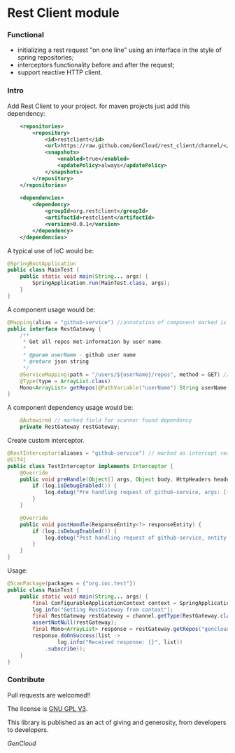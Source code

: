 # Rest Client module

### Functional
- initializing a rest request "on one line" using an interface in the style of spring repositories;
- interceptors functionality before and after the request;
- support reactive HTTP client.

### Intro
Add Rest Client to your project. for maven projects just add this dependency:
```xml
    <repositories>
        <repository>
            <id>restclient</id>
            <url>https://raw.github.com/GenCloud/rest_client/channel/</url>
            <snapshots>
                <enabled>true</enabled>
                <updatePolicy>always</updatePolicy>
            </snapshots>
        </repository>
    </repositories>
    
    <dependencies>
        <dependency>
            <groupId>org.restclient</groupId>
            <artifactId>restclient</artifactId>
            <version>0.0.1</version>
        </dependency>
    </dependencies>
```

A typical use of IoC would be:
```java
@SpringBootApplication
public class MainTest {
    public static void main(String... args) {
        SpringApplication.run(MainTest.class, args);
    }
}
```

A component usage would be:
```java
@Mapping(alias = "github-service") //annotation of component marked is a rest client service
public interface RestGateway {
	/**
	 * Get all repos met-information by user name.
	 *
	 * @param userName - github user name
	 * @return json string
	 */
	@ServiceMapping(path = "/users/${userName}/repos", method = GET) //annotation marked is a method calling rest resource
	@Type(type = ArrayList.class)
	Mono<ArrayList> getRepos(@PathVariable("userName") String userName);
}
```

A component dependency usage would be:
```java
    @Autowired // marked field for scanner found dependency
    private RestGateway restGateway;
```

Create custom interceptor.
```java
@RestInterceptor(aliases = "github-service") // marked as intercept request for github-service
@Slf4j
public class TestInterceptor implements Interceptor {
	@Override
	public void preHandle(Object[] args, Object body, HttpHeaders headers) {
		if (log.isDebugEnabled()) {
			log.debug("Pre handling request of github-service, args: [{}], body: [{}], headers: [{}]", args, body, headers);
		}
	}

	@Override
	public void postHandle(ResponseEntity<?> responseEntity) {
		if (log.isDebugEnabled()) {
			log.debug("Post handling request of github-service, entity: [{}]", responseEntity);
		}
	}
}
```

Usage:
```java
@ScanPackage(packages = {"org.ioc.test"})
public class MainTest {
    public static void main(String... args) {
        final ConfigurableApplicationContext context = SpringApplication.run(MainTest.class, args);
        log.info("Getting RestGateway from context");
        final RestGateway restGateway = channel.getType(RestGateway.class);
        assertNotNull(restGateway);
        final Mono<ArrayList> response = restGateway.getRepos("gencloud");
        response.doOnSuccess(list -> 
                log.info("Received response: {}", list))
            .subscribe();
    }
}
```

### Contribute
Pull requests are welcomed!!

The license is [GNU GPL V3](https://www.gnu.org/licenses/gpl-3.0.html/).

This library is published as an act of giving and generosity, from developers to developers. 

_GenCloud_
